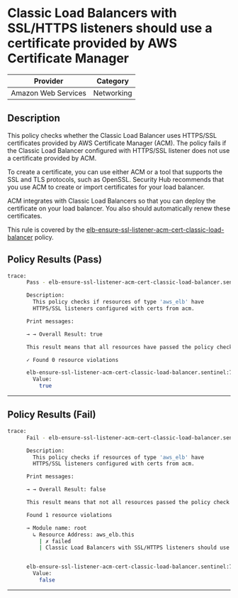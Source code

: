 # Classic Load Balancers with SSL/HTTPS listeners should use a certificate provided by AWS Certificate Manager

| Provider            | Category     |
|---------------------|--------------|
| Amazon Web Services | Networking   |

## Description

This policy checks whether the Classic Load Balancer uses HTTPS/SSL certificates provided by AWS Certificate Manager (ACM). The policy fails if the Classic Load Balancer configured with HTTPS/SSL listener does not use a certificate provided by ACM.

To create a certificate, you can use either ACM or a tool that supports the SSL and TLS protocols, such as OpenSSL. Security Hub recommends that you use ACM to create or import certificates for your load balancer.

ACM integrates with Classic Load Balancers so that you can deploy the certificate on your load balancer. You also should automatically renew these certificates.

This rule is covered by the [elb-ensure-ssl-listener-acm-cert-classic-load-balancer](https://github.com/hashicorp/policy-library-NIST-Policy-Set-for-AWS-Terraform/blob/main/policies/elb/elb-ensure-ssl-listener-acm-cert-classic-load-balancer.sentinel) policy.

## Policy Results (Pass)
```bash
trace:
      Pass - elb-ensure-ssl-listener-acm-cert-classic-load-balancer.sentinel

      Description:
        This policy checks if resources of type 'aws_elb' have
        HTTPS/SSL listeners configured with certs from acm.

      Print messages:

      → → Overall Result: true

      This result means that all resources have passed the policy check for the policy elb-ensure-ssl-listener-acm-cert-classic-load-balancer.

      ✓ Found 0 resource violations

      elb-ensure-ssl-listener-acm-cert-classic-load-balancer.sentinel:70:1 - Rule "main"
        Value:
          true
```

---

## Policy Results (Fail)
```bash
trace:
      Fail - elb-ensure-ssl-listener-acm-cert-classic-load-balancer.sentinel

      Description:
        This policy checks if resources of type 'aws_elb' have
        HTTPS/SSL listeners configured with certs from acm.

      Print messages:

      → → Overall Result: false

      This result means that not all resources passed the policy check and the protected behavior is not allowed for the policy elb-ensure-ssl-listener-acm-cert-classic-load-balancer.

      Found 1 resource violations

      → Module name: root
        ↳ Resource Address: aws_elb.this
          | ✗ failed
          | Classic Load Balancers with SSL/HTTPS listeners should use a certificate provided by AWS Certificate Manager. Refer to https://docs.aws.amazon.com/securityhub/latest/userguide/elb-controls.html#elb-2 for more details.


      elb-ensure-ssl-listener-acm-cert-classic-load-balancer.sentinel:71:1 - Rule "main"
        Value:
          false
```

---